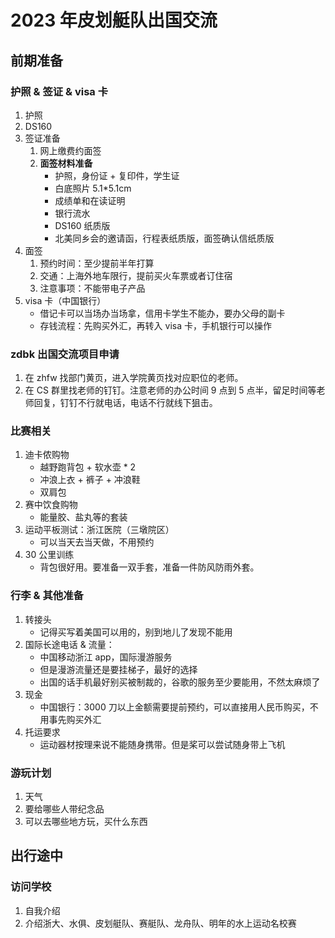 # 2023 年皮划艇队出国交流

## 前期准备

### 护照 & 签证 & visa 卡

1. 护照
1. DS160
1. 签证准备
    1. 网上缴费约面签
    1. **面签材料准备**
        - 护照，身份证 + 复印件，学生证
        - 白底照片 5.1*5.1cm
        - 成绩单和在读证明
        - 银行流水
        - DS160 纸质版
        - 北美同乡会的邀请函，行程表纸质版，面签确认信纸质版
1. 面签
    1. 预约时间：至少提前半年打算
    1. 交通：上海外地车限行，提前买火车票或者订住宿
    1. 注意事项：不能带电子产品
1. visa 卡（中国银行）
    - 借记卡可以当场办当场拿，信用卡学生不能办，要办父母的副卡
    - 存钱流程：先购买外汇，再转入 visa 卡，手机银行可以操作

### zdbk 出国交流项目申请

1. 在 zhfw 找部门黄页，进入学院黄页找对应职位的老师。
1. 在 CS 群里找老师的钉钉。注意老师的办公时间 9 点到 5 点半，留足时间等老师回复，钉钉不行就电话，电话不行就线下狙击。

### 比赛相关

1. 迪卡侬购物
    - 越野跑背包 + 软水壶 * 2
    - 冲浪上衣 + 裤子 + 冲浪鞋
    - 双肩包
1. 赛中饮食购物
    - 能量胶、盐丸等的套装
1. 运动平板测试：浙江医院（三墩院区）
    - 可以当天去当天做，不用预约
1. 30 公里训练
    - 背包很好用。要准备一双手套，准备一件防风防雨外套。

### 行李 & 其他准备

1. 转接头
    - 记得买写着美国可以用的，别到地儿了发现不能用
1. 国际长途电话 & 流量：
    - 中国移动浙江 app，国际漫游服务
    - 但是漫游流量还是要挂梯子，最好的选择
    - 出国的话手机最好别买被制裁的，谷歌的服务至少要能用，不然太麻烦了
1. 现金
    - 中国银行：3000 刀以上金额需要提前预约，可以直接用人民币购买，不用事先购买外汇
1. 托运要求
    - 运动器材按理来说不能随身携带。但是桨可以尝试随身带上飞机

### 游玩计划

1. 天气
1. 要给哪些人带纪念品
1. 可以去哪些地方玩，买什么东西

## 出行途中

### 访问学校

1. 自我介绍
1. 介绍浙大、水俱、皮划艇队、赛艇队、龙舟队、明年的水上运动名校赛